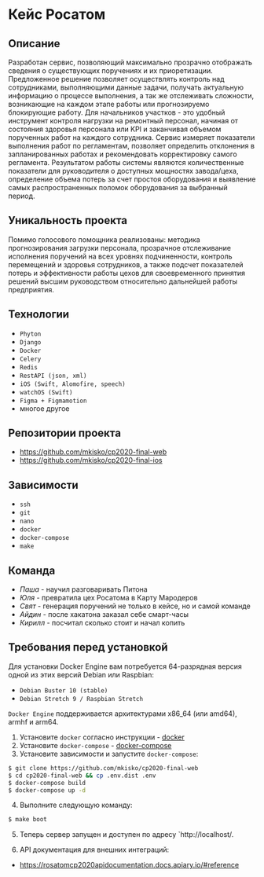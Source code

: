 # Кейс Росатом

## Описание
Разработан сервис, позволяющий максимально прозрачно отображать сведения о существующих поручениях и их приоретизации. Предложенное решение позволяет осуществлять контроль над сотрудниками, выполняющими данные задачи, получать актуальную информацию о процессе выполнения, а так же отслеживать сложности, возникающие на каждом этапе работы или прогнозируемо блокирующие работу. Для начальников участков - это удобный инструмент контроля нагрузки на ремонтный персонал, начиная от состояния здоровья персонала или KPI  и заканчивая объемом порученных работ на каждого сотрудника. Сервис измеряет показатели выполнения работ по регламентам, позволяет определить отклонения в запланированных работах и рекомендовать корректировку самого регламента. Результатом работы системы являются количественные показатели для руководителя о доступных мощностях завода/цеха, определение объема потерь за счет простоя оборудования и выявление самых распространенных поломок оборудования за выбранный период.

## Уникальность проекта
Помимо голосового помощника реализованы: методика прогнозирования загрузки персонала, прозрачное отслеживание  исполнения поручений на всех уровнях подчиненности, контроль перемещений и здоровья сотрудников, а также подсчет показателей потерь и эффективности работы цехов для своевременного принятия решений высшим руководством относительно дальнейшей работы предприятия.

## Технологии
- `Phyton`
- `Django`
- `Docker`
- `Celery`
- `Redis`
- `RestAPI (json, xml)`
- `iOS (Swift, Alomofire, speech)`
- `watchOS (Swift)`
- `Figma + Figmamotion`
- многое другое 


## Репозитории проекта
- https://github.com/mkisko/cp2020-final-web
- https://github.com/mkisko/cp2020-final-ios


## Зависимости
- `ssh`
- `git`
- `nano`
- `docker`
- `docker-compose`
- `make`


## Команда
- *Паша* - научил разговаривать Питона
- *Юля* - превратила цех Росатома в Карту Мародеров
- *Свят* - генерация поручений не только в кейсе, но и самой команде 
- *Айдин* - после хакатона заказал себе смарт-часы
- *Кирилл* - посчитал сколько стоит и начал копить


## Требования перед установкой
Для установки Docker Engine вам потребуется 64-разрядная версия одной из этих версий Debian или Raspbian:
- `Debian Buster 10 (stable)`
- `Debian Stretch 9 / Raspbian Stretch`

`Docker Engine` поддерживается архитектурами x86_64 (или amd64), armhf и arm64.

1. Установите `docker` согласно инструкции - [docker](https://docs.docker.com/engine/install/)
2. Установите `docker-compose` - [docker-compose](https://docs.docker.com/compose/install/)
3. Установите зависимости и запустите `docker-compose`:
```sh
$ git clone https://github.com/mkisko/cp2020-final-web
$ cd cp2020-final-web && cp .env.dist .env
$ docker-compose build
$ docker-compose up -d
```
4. Выполните следующую команду:  
```sh 
$ make boot
```
5. Теперь сервер запущен и доступен по адресу `http://localhost/.


6. API документация для внешних интеграций:
- https://rosatomcp2020apidocumentation.docs.apiary.io/#reference